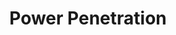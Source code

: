---
title: "Power Penetration"

feat:
  types: ["Psionic"]
  description: |
    Your powers are especially potent, breaking through power resistance more readily than normal.
  benefit: |
    To use this feat, you must expend your psionic focus. You get a +4 bonus on manifester level checks made to overcome a creature's power resistance.
---
